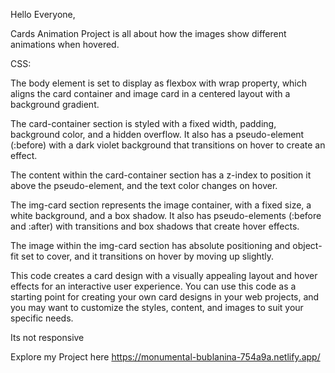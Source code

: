Hello Everyone,

Cards Animation Project is all about how the images show different animations when hovered.


CSS:

The body element is set to display as flexbox with wrap property, which aligns the card container and image card in a centered layout with a background gradient.

The card-container section is styled with a fixed width, padding, background color, and a hidden overflow. It also has a pseudo-element (:before) with a dark violet background that transitions on hover to create an effect.

The content within the card-container section has a z-index to position it above the pseudo-element, and the text color changes on hover.

The img-card section represents the image container, with a fixed size, a white background, and a box shadow. It also has pseudo-elements (:before and :after) with transitions and box shadows that create hover effects.

The image within the img-card section has absolute positioning and object-fit set to cover, and it transitions on hover by moving up slightly.

This code creates a card design with a visually appealing layout and hover effects for an interactive user experience. You can use this code as a starting point for creating your own card designs in your web projects, and you may want to customize the styles, content, and images to suit your specific needs.

Its not responsive

Explore my Project here
https://monumental-bublanina-754a9a.netlify.app/
